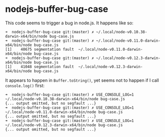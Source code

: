 # nodejs-buffer-bug-case

This code seems to trigger a bug in node.js. It happens like so:
```shell
➜  nodejs-buffer-bug-case git:(master) ✗ ~/.local/node-v0.10.38-darwin-x64/bin/node bug-case.js
➜  nodejs-buffer-bug-case git:(master) ✗ ~/.local/node-v0.11.0-darwin-x64/bin/node bug-case.js
[1]    40675 segmentation fault  ~/.local/node-v0.11.0-darwin-x64/bin/node bug-case.js
➜  nodejs-buffer-bug-case git:(master) ✗ ~/.local/node-v0.12.3-darwin-x64/bin/node bug-case.js
[1]    41048 segmentation fault  ~/.local/node-v0.12.3-darwin-x64/bin/node bug-case.js
```

It appears to happen in `Buffer.toString()`, yet seems not to happen if I call
`console.log()` first:
```shell
➜  nodejs-buffer-bug-case git:(master) ✗ USE_CONSOLE_LOG=1 ~/.local/node-v0.10.38-darwin-x64/bin/node bug-case.js
{... output omitted, but no segfault ...}
➜  nodejs-buffer-bug-case git:(master) ✗ USE_CONSOLE_LOG=1 ~/.local/node-v0.11.0-darwin-x64/bin/node bug-case.js
{... output omitted, but no segfault ...}
➜  nodejs-buffer-bug-case git:(master) ✗ USE_CONSOLE_LOG=1 ~/.local/node-v0.12.3-darwin-x64/bin/node bug-case.js
{... output omitted, but no segfault ...}
```

